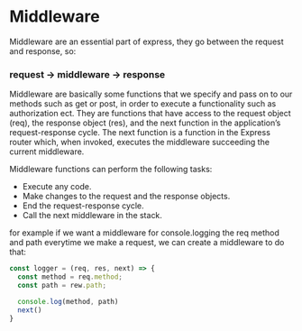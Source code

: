 # Middleware

Middleware are an essential part of express, they go between the request and response, so:
 ### request -> middleware -> response

Middleware are basically some functions that we specify and pass on to our methods such as get or post, in order to execute a functionality such as authorization ect.
They are functions that have access to the request object (req), the response object (res), and the next function in the application’s request-response cycle. The next function is a function in the Express router which, when invoked, executes the middleware succeeding the current middleware.

Middleware functions can perform the following tasks:

* Execute any code.
* Make changes to the request and the response objects.
* End the request-response cycle.
* Call the next middleware in the stack.

for example if we want a middleware for console.logging the req method and path everytime we make a request, we can create a middleware to do that:

```js
const logger = (req, res, next) => {
  const method = req.method;
  const path = rew.path;

  console.log(method, path)
  next()
}
```
